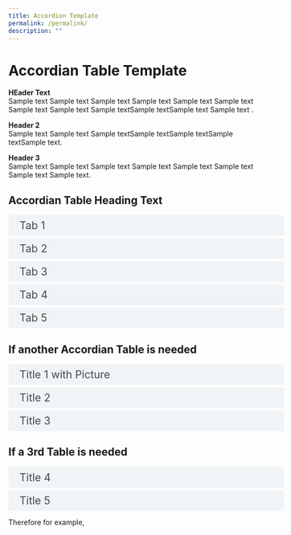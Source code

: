 ```yaml
---
title: Accordion Template
permalink: /permalink/
description: ""
---
```

<style>
.button {
  background-color: white;
  cursor: pointer;
  padding: 5px;
  width: 100%;
  border: none;
  text-align: left;
  outline: none;
  font-size: 20px;
  transition: 0.4s;
}

.panel {
  padding: 0 18px;
  display: none;
  background-color: white;
  overflow: hidden;
}

img {
  width: 150px;
  height: 180px;
}

.active,
.button:hover {
  background-color: white;
}

input {
  display: none;
}

label {
  position: relative;
  display: block;
  padding: 8px 22px;
  margin: 0 0 5px 0;
  cursor: pointer;
  background: #F0F4F6;
  border-radius: 3px;
  width: 100%;
  color: #484848;
  transition: height 0.4s;
  font-size: 1.5em;
}

label:hover {
  background: #BD2D37;
  color: #FFF;
}

.accordion-content {
  padding: 10px 0px 30px 30px;
  margin: 0 0 1px 0;
  border-radius: 3px;
	font-size: 1.25em;
	line-height: 2.2rem;
}

input + label::before {
  content: url("https://d33wubrfki0l68.cloudfront.net/2726d99e678e7823e23532634fdd6e83dfe96a99/c39dd/images/chevron-down.svg");
  font-weight: 400;
  font-size: 1.25em;
  line-height: 1.1rem;
  padding: 0;
  position: absolute;
  right: 0.5rem;
  top: 50%;
  transform: translateY(-50%);
  transition: transform 0.4s ease-in-out;
}

input:checked + label::before {
  content: url("https://d33wubrfki0l68.cloudfront.net/7468164d2fc2ad4fdea648e6cf2de622c2f70892/1819b/images/chevron-up.svg");
  transform: translateY(-50%) rotateZ(180deg);
}

input + label + .accordion-content {
  display: none;
}

input:checked + label + .accordion-content {
  display: block;
}

th, td {
  border-style: hidden;
}
</style>
<!-- End of accordion -->

<div class="container">

<h1><b>Accordian Table Template</b></h1>

<p><strong>HEader Text </strong><br>  Sample text Sample text Sample text Sample text Sample text Sample text Sample text Sample text Sample textSample textSample text Sample text  .</p>
	
<p><strong>Header 2</strong><br>  Sample text Sample text Sample textSample textSample textSample textSample text.</p>
<p><strong>Header 3</strong><br>  Sample text Sample text Sample text Sample text Sample text Sample text Sample text Sample text.</p>

<h2 id="our-main-plans">Accordian Table Heading Text</h2>
<div>
	<input id="title1" type="checkbox"><label for="title1">Tab 1</label>
	<div class="accordion-content">
		<p>Sample text Sample text Sample text Sample text Sample text Sample text Sample text.</p>
	</div>
	<input id="title2" type="checkbox"><label for="title2">Tab 2</label>
	<div class="accordion-content">
		<p>Sample text Sample text Sample text Sample text Sample text Sample text Sample text.</p>
	</div>
	<input id="title3" type="checkbox"><label for="title3">Tab 3</label>
	<div class="accordion-content">
		<p>Sample text Sample text Sample text Sample text Sample text Sample text Sample text. Sample text Sample text Sample text Sample text Sample text Sample text Sample text. .</p>
	</div>
	<input id="title4" type="checkbox"><label for="title4">Tab 4</label>
	<div class="accordion-content">
		<p>Sample text Sample text Sample text Sample text Sample text Sample text Sample text..</p>
	</div>
	<input id="title5" type="checkbox"><label for="title5">Tab 5</label>
	<div class="accordion-content">
		<p>Sample text Sample text Sample text Sample text Sample text Sample text Sample text..</p>
	</div>
</div>

	
	
<a id="If another Accordian Table is needed"></a>

<h2>If another Accordian Table is needed</h2>
<div>
	<input id="title6" type="checkbox"><label for="title6">Title 1 with Picture</label>
	<div class="accordion-content">
		<p>Sample text Sample text Sample text Sample text Sample text Sample text Sample text
			</p>
	</div>
	<input id="title7" type="checkbox"><label for="title7">Title 2</label>
	<div class="accordion-content">
		<p>Sample text Sample text Sample text Sample text Sample text Sample text Sample text.</p>
	</div>
	<input id="title8" type="checkbox"><label for="title8">Title 3</label>
	<div class="accordion-content">
		<p>Sample text Sample text Sample text Sample text Sample text Sample text Sample text.</p>
	</div>
</div>

	
<a id="If a 3rd Table is needed"></a>

<h2>If a 3rd Table is needed</h2>
<div>
	<input id="title9" type="checkbox"><label for="title9">Title 4</label>
	<div class="accordion-content">
		<p>Text Text Text.</p>
	</div>
	<input id="title10" type="checkbox"><label for="title10">Title 5</label>
	<div class="accordion-content">
		<p>Text Text Text with Paragraph</p>
		<p>A second Paragraph.</p>
		<p>And a Third One.</p>
	</div>
</div>



</div>

Therefore for example,